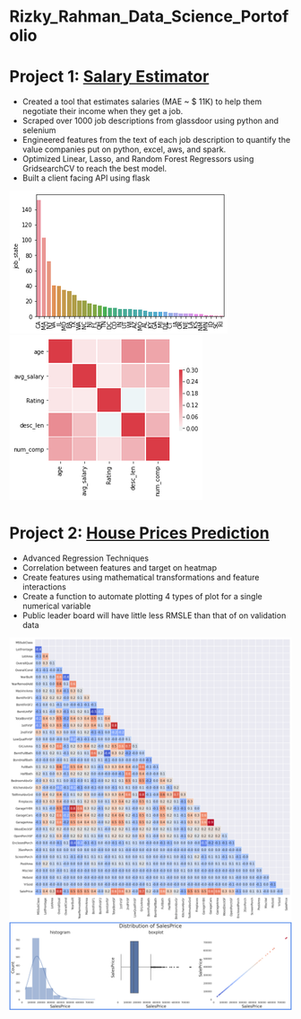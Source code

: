# Rizky_Rahman_Data_Science_Portofolio

# Project 1: [Salary Estimator](https://github.com/arizkyrahman/ds_salary_project)
- Created a tool that estimates salaries (MAE ~ $ 11K) to help them negotiate their income when they get a job.
- Scraped over 1000 job descriptions from glassdoor using python and selenium
- Engineered features from the text of each job description to quantify the value companies put on python, excel, aws, and spark.
- Optimized Linear, Lasso, and Random Forest Regressors using GridsearchCV to reach the best model.
- Built a client facing API using flask

![](https://github.com/arizkyrahman/Rizky_Rahman_Data_Science_Portofolio/blob/main/images/salary%20estimator.png?raw=true) ![](https://github.com/arizkyrahman/Rizky_Rahman_Data_Science_Portofolio/blob/main/images/correlation_visual_ds_salary.png?raw=true)

# Project 2: [House Prices Prediction](https://github.com/arizkyrahman/rizky_rahman_house_prices)
- Advanced Regression Techniques
- Correlation between features and target on heatmap
- Create features using mathematical transformations and feature interactions
- Create a function to automate plotting 4 types of plot for a single numerical variable
- Public leader board will have little less RMSLE than that of on validation data

![](https://github.com/arizkyrahman/Rizky_Rahman_Data_Science_Portofolio/blob/main/images/corelation_matrix_house_price_predict.png?raw=true)
![](https://github.com/arizkyrahman/Rizky_Rahman_Data_Science_Portofolio/blob/main/images/distribution_of_saleprice_house_predict.png?raw=true)
